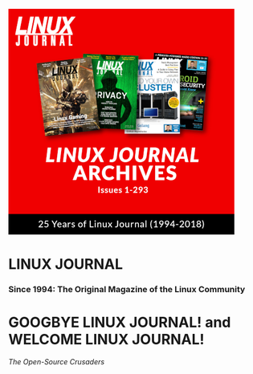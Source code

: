 ![LINUX JOURNAL Since 1994: The Original Magazine of the Linux Community - ARCHIVE](https://raw.githubusercontent.com/acastroy/linuxjournal/master/Publications/1994-2018/images/CD_Index.png)

# LINUX JOURNAL
### Since 1994: The Original Magazine of the Linux Community

# GOOGBYE LINUX JOURNAL! and WELCOME LINUX JOURNAL!
_The Open-Source Crusaders_
